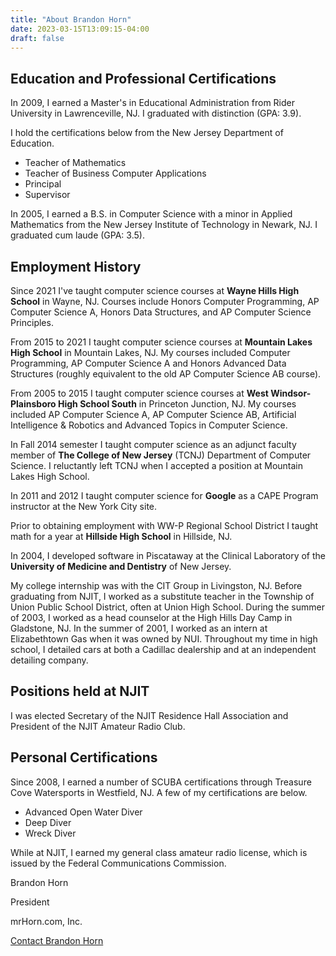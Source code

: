 ```yaml
---
title: "About Brandon Horn"
date: 2023-03-15T13:09:15-04:00
draft: false
---
```


## Education and Professional Certifications

In 2009, I earned a Master's in Educational Administration from Rider University in Lawrenceville, NJ. I graduated with distinction (GPA: 3.9).

I hold the certifications below from the New Jersey Department of Education.

- Teacher of Mathematics
- Teacher of Business Computer Applications
- Principal
- Supervisor

In 2005, I earned a B.S. in Computer Science with a minor in Applied Mathematics from the New Jersey Institute of Technology in Newark, NJ. I graduated cum laude (GPA: 3.5).

## Employment History

Since 2021 I've taught computer science courses at **Wayne Hills High School** in Wayne, NJ. Courses include Honors Computer Programming, AP Computer Science A, Honors Data Structures, and AP Computer Science Principles.

From 2015 to 2021 I taught computer science courses at **Mountain Lakes High School** in Mountain Lakes, NJ. My courses included Computer Programming, AP Computer Science A and Honors Advanced Data Structures (roughly equivalent to the old AP Computer Science AB course).

From 2005 to 2015 I taught computer science courses at **West Windsor-Plainsboro High School South** in Princeton Junction, NJ. My courses included AP Computer Science A, AP Computer Science AB, Artificial Intelligence &amp; Robotics and Advanced Topics in Computer Science.

In Fall 2014 semester I taught computer science as an adjunct faculty member of **The College of New Jersey** (TCNJ) Department of Computer Science. I reluctantly left TCNJ when I accepted a position at Mountain Lakes High School.

In 2011 and 2012 I taught computer science for **Google** as a CAPE Program instructor at the New York City site.

Prior to obtaining employment with WW-P Regional School District I taught math for a year at **Hillside High School** in Hillside, NJ.

In 2004, I developed software in Piscataway at the Clinical Laboratory of the **University of Medicine and Dentistry** of New Jersey.

My college internship was with the CIT Group in Livingston, NJ. Before graduating from NJIT, I worked as a substitute teacher in the Township of Union Public School District, often at Union High School. During the summer of 2003, I worked as a head counselor at the High Hills Day Camp in Gladstone, NJ. In the summer of 2001, I worked as an intern at Elizabethtown Gas when it was owned by NUI. Throughout my time in high school, I detailed cars at both a Cadillac dealership and at an independent detailing company.

## Positions held at NJIT

I was elected Secretary of the NJIT Residence Hall Association and President of the NJIT Amateur Radio Club.

## Personal Certifications

Since 2008, I earned a number of SCUBA certifications through Treasure Cove Watersports in Westfield, NJ. A few of my certifications are below.

- Advanced Open Water Diver
- Deep Diver
- Wreck Diver

While at NJIT, I earned my general class amateur radio license, which is issued by the Federal Communications Commission.

Brandon Horn

President

mrHorn.com, Inc.

[Contact Brandon Horn](/wp/contact/)